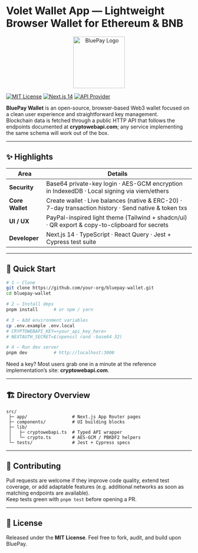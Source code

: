 # Volet  Wallet App — Lightweight Browser Wallet for Ethereum & BNB

<p align="center">
  <img src="public/bluepay-logo.svg" width="140" alt="BluePay Logo" />
</p>

[![MIT License](https://img.shields.io/badge/license-MIT-blue.svg)](LICENSE)
[![Next.js 14](https://img.shields.io/badge/next.js-14-blue)](https://nextjs.org/)
[![API Provider](https://img.shields.io/badge/data-source-cryptowebapi.com-0070e0)](https://cryptowebapi.com)

**BluePay Wallet** is an open-source, browser-based Web3 wallet focused on a clean user experience and straightforward key management.  
Blockchain data is fetched through a public HTTP API that follows the endpoints documented at **cryptowebapi.com**; any service implementing the same schema will work out of the box.

---

## ✨ Highlights

| Area            | Details                                                                                              |
|-----------------|-------------------------------------------------------------------------------------------------------|
| **Security**    | Base64 private-key login · AES-GCM encryption in IndexedDB · Local signing via viem/ethers            |
| **Core Wallet** | Create wallet · Live balances (native & ERC-20) · 7-day transaction history · Send native & token txs |
| **UI / UX**     | PayPal-inspired light theme (Tailwind + shadcn/ui) · QR export & copy-to-clipboard for secrets        |
| **Developer**   | Next.js 14 · TypeScript · React Query · Jest + Cypress test suite                                     |

---

## 🚀 Quick Start

```bash
# 1 – Clone
git clone https://github.com/your-org/bluepay-wallet.git
cd bluepay-wallet

# 2 – Install deps
pnpm install      # or npm / yarn

# 3 – Add environment variables
cp .env.example .env.local
# CRYPTOWEBAPI_KEY=<your_api_key_here>
# NEXTAUTH_SECRET=$(openssl rand -base64 32)

# 4 – Run dev server
pnpm dev          # http://localhost:3000
```

Need a key? Most users grab one in a minute at the reference implementation’s site: **cryptowebapi.com**.

---

## 🏗️ Directory Overview

```
src/
 ├─ app/                 # Next.js App Router pages
 ├─ components/          # UI building blocks
 ├─ lib/
 │   ├─ cryptowebapi.ts  # Typed API wrapper
 │   └─ crypto.ts        # AES-GCM / PBKDF2 helpers
 └─ tests/               # Jest + Cypress specs
```

---

## 🤝 Contributing

Pull requests are welcome if they improve code quality, extend test coverage, or add adaptable features (e.g. additional networks as soon as matching endpoints are available).  
Keep tests green with `pnpm test` before opening a PR.

---

## 📜 License

Released under the **MIT License**. Feel free to fork, audit, and build upon BluePay.
